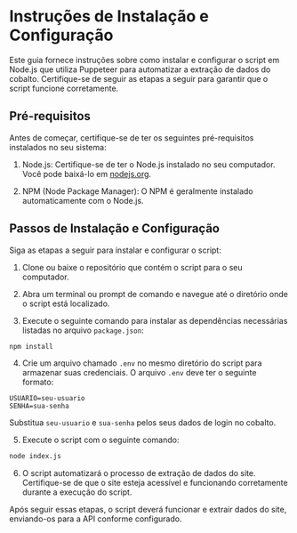 # Instruções de Instalação e Configuração

Este guia fornece instruções sobre como instalar e configurar o script em Node.js que utiliza Puppeteer para automatizar a extração de dados do cobalto. Certifique-se de seguir as etapas a seguir para garantir que o script funcione corretamente.

## Pré-requisitos

Antes de começar, certifique-se de ter os seguintes pré-requisitos instalados no seu sistema:

1. Node.js: Certifique-se de ter o Node.js instalado no seu computador. Você pode baixá-lo em [nodejs.org](https://nodejs.org/).

2. NPM (Node Package Manager): O NPM é geralmente instalado automaticamente com o Node.js.

## Passos de Instalação e Configuração

Siga as etapas a seguir para instalar e configurar o script:

1. Clone ou baixe o repositório que contém o script para o seu computador.

2. Abra um terminal ou prompt de comando e navegue até o diretório onde o script está localizado.

3. Execute o seguinte comando para instalar as dependências necessárias listadas no arquivo `package.json`:

```bash
npm install
```

4. Crie um arquivo chamado `.env` no mesmo diretório do script para armazenar suas credenciais. O arquivo `.env` deve ter o seguinte formato:

```plaintext
USUARIO=seu-usuario
SENHA=sua-senha
```

Substitua `seu-usuario` e `sua-senha` pelos seus dados de login no cobalto.

5. Execute o script com o seguinte comando:

```bash
node index.js
```

6. O script automatizará o processo de extração de dados do site. Certifique-se de que o site esteja acessível e funcionando corretamente durante a execução do script.

Após seguir essas etapas, o script deverá funcionar e extrair dados do site, enviando-os para a API conforme configurado.
